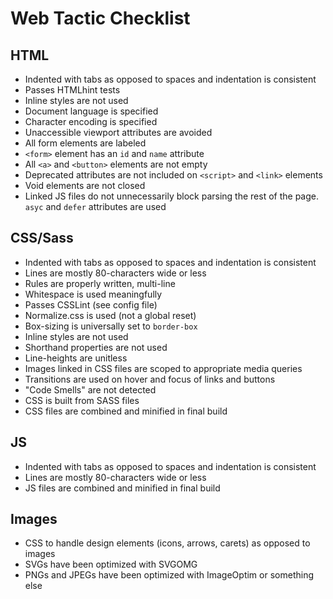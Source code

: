 # Web Tactic Checklist

## HTML
- Indented with tabs as opposed to spaces and indentation is consistent
- Passes HTMLhint tests
- Inline styles are not used
- Document language is specified
- Character encoding is specified
- Unaccessible viewport attributes are avoided
- All form elements are labeled
- `<form>` element has an `id` and `name` attribute
- All `<a>` and `<button>` elements are not empty
- Deprecated attributes are not included on `<script>` and `<link>` elements
- Void elements are not closed
- Linked JS files do not unnecessarily block parsing the rest of the page. `asyc` and `defer` attributes are used

## CSS/Sass
- Indented with tabs as opposed to spaces and indentation is consistent
- Lines are mostly 80-characters wide or less
- Rules are properly written, multi-line
- Whitespace is used meaningfully
- Passes CSSLint (see config file)
- Normalize.css is used (not a global reset)
- Box-sizing is universally set to `border-box`
- Inline styles are not used
- Shorthand properties are not used
- Line-heights are unitless
- Images linked in CSS files are scoped to appropriate media queries
- Transitions are used on hover and focus of links and buttons
- "Code Smells" are not detected
- CSS is built from SASS files
- CSS files are combined and minified in final build

## JS
- Indented with tabs as opposed to spaces and indentation is consistent
- Lines are mostly 80-characters wide or less
- JS files are combined and minified in final build

## Images
- CSS to handle design elements (icons, arrows, carets) as opposed to images
- SVGs have been optimized with SVGOMG
- PNGs and JPEGs have been optimized with ImageOptim or something else
